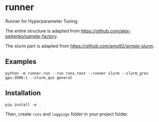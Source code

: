 # runner
Runner for Hyperparameter Tuning

The entire structure is adapted from https://github.com/alex-petrenko/sample-factory.

The slurm part is adapted from https://github.com/amq92/simple-slurm.

## Examples
```
python -m runner.run --run runs.test --runner slurm --slurm_gres gpu:2080:1 --slurm_qos general
```

## Installation
```
pip install -e .
```

Then, create `runs` and `loggings` folder in your project folder.
